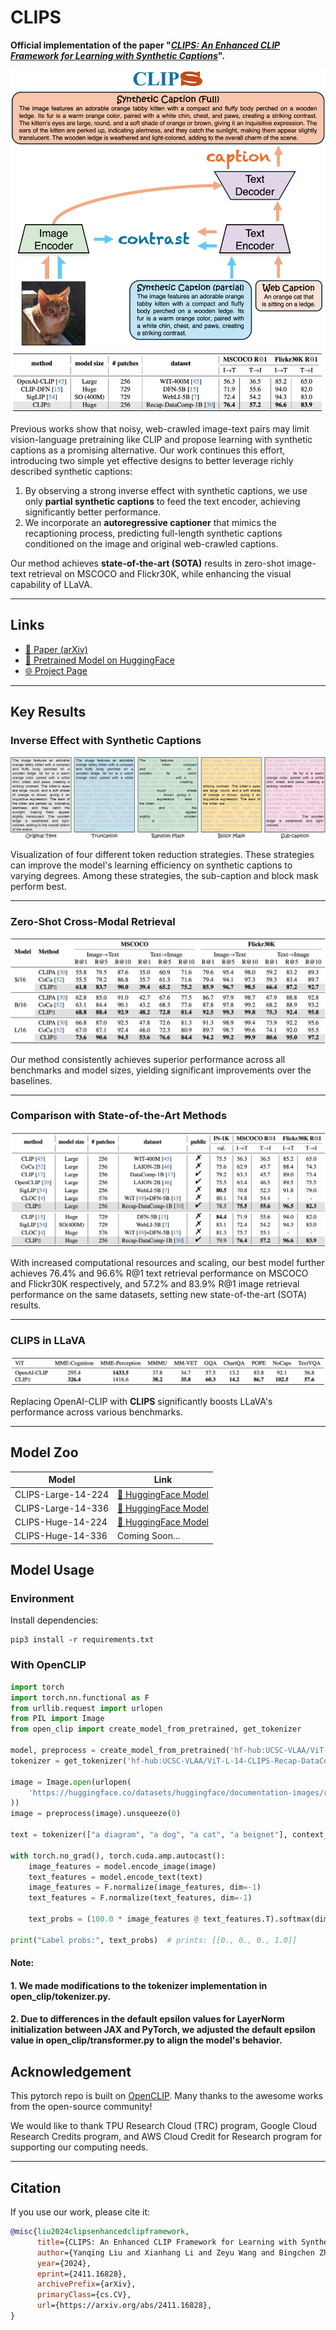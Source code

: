 # **CLIPS**

**Official implementation of the paper "[_CLIPS: An Enhanced CLIP Framework for Learning with Synthetic Captions_](https://arxiv.org/abs/2411.16828)".**


![Method Pipeline](./docs/resources/method.jpg)

Previous works show that noisy, web-crawled image-text pairs may limit vision-language pretraining like CLIP and propose learning with synthetic captions as a promising alternative. Our work continues this effort, introducing two simple yet effective designs to better leverage richly described synthetic captions:

1. By observing a strong inverse effect with synthetic captions, we use only **partial synthetic captions** to feed the text encoder, achieving significantly better performance.
2. We incorporate an **autoregressive captioner** that mimics the recaptioning process, predicting full-length synthetic captions conditioned on the image and original web-crawled captions.

Our method achieves **state-of-the-art (SOTA)** results in zero-shot image-text retrieval on MSCOCO and Flickr30K, while enhancing the visual capability of LLaVA.

---

## **Links**
- [📄 Paper (arXiv)](https://arxiv.org/abs/2411.16828)  
- [🤗 Pretrained Model on HuggingFace](https://huggingface.co/UCSC-VLAA/ViT-L-14-CLIPS-Recap-DataComp-1B)  
- [🌐 Project Page](https://ucsc-vlaa.github.io/CLIPS/)

---

## **Key Results**

### **Inverse Effect with Synthetic Captions**
![Inverse Effect Visualization](./docs/resources/mask_strategy.jpg)

Visualization of four different token reduction strategies. These strategies can improve the model's learning efficiency on synthetic captions to varying degrees. Among these strategies, the sub-caption and block mask perform best.

---

### **Zero-Shot Cross-Modal Retrieval**
![Zero-Shot Retrieval Results](./docs/resources/retrieval.png)

Our method consistently achieves superior performance across all benchmarks and model sizes, yielding significant improvements over the baselines.

---

### **Comparison with State-of-the-Art Methods**
![SOTA Comparison](./docs/resources/sota.png)

With increased computational resources and scaling, our best model further achieves 76.4% and 96.6% R@1 text retrieval performance on MSCOCO and Flickr30K respectively, and 57.2% and 83.9% R@1 image retrieval performance on the same datasets, setting new state-of-the-art (SOTA) results.

---

### **CLIPS in LLaVA**
![LLaVA Results](./docs/resources/LLaVA.png)

Replacing OpenAI-CLIP with **CLIPS** significantly boosts LLaVA's performance across various benchmarks.

---

## **Model Zoo**

| Model          | Link                                                                                     |
|----------------|------------------------------------------------------------------------------------------|
| CLIPS-Large-14-224 | [🤗 HuggingFace Model](https://huggingface.co/UCSC-VLAA/ViT-L-14-CLIPS-224-Recap-DataComp-1B) |
| CLIPS-Large-14-336 | [🤗 HuggingFace Model](https://huggingface.co/UCSC-VLAA/ViT-L-14-CLIPS-Recap-DataComp-1B) |
| CLIPS-Huge-14-224  | [🤗 HuggingFace Model](https://huggingface.co/UCSC-VLAA/ViT-H-14-CLIPS-224-Recap-DataComp-1B) |
| CLIPS-Huge-14-336  | Coming Soon...                                                                          |

## **Model Usage**
### **Environment**
Install dependencies:
```
pip3 install -r requirements.txt
```
### **With OpenCLIP**
```python
import torch
import torch.nn.functional as F
from urllib.request import urlopen
from PIL import Image
from open_clip import create_model_from_pretrained, get_tokenizer

model, preprocess = create_model_from_pretrained('hf-hub:UCSC-VLAA/ViT-L-14-CLIPS-Recap-DataComp-1B')
tokenizer = get_tokenizer('hf-hub:UCSC-VLAA/ViT-L-14-CLIPS-Recap-DataComp-1B')

image = Image.open(urlopen(
    'https://huggingface.co/datasets/huggingface/documentation-images/resolve/main/beignets-task-guide.png'
))
image = preprocess(image).unsqueeze(0)

text = tokenizer(["a diagram", "a dog", "a cat", "a beignet"], context_length=model.context_length)

with torch.no_grad(), torch.cuda.amp.autocast():
    image_features = model.encode_image(image)
    text_features = model.encode_text(text)
    image_features = F.normalize(image_features, dim=-1)
    text_features = F.normalize(text_features, dim=-1)

    text_probs = (100.0 * image_features @ text_features.T).softmax(dim=-1)

print("Label probs:", text_probs)  # prints: [[0., 0., 0., 1.0]]
```
#### Note:
#### 1. We made modifications to the tokenizer implementation in open_clip/tokenizer.py.
#### 2. Due to differences in the default epsilon values for LayerNorm initialization between JAX and PyTorch, we adjusted the default epsilon value in open_clip/transformer.py to align the model's behavior.

## Acknowledgement

This pytorch repo is built on [OpenCLIP](https://github.com/mlfoundations/open_clip). 
Many thanks to the awesome works from the open-source community!

We would like to thank TPU Research Cloud (TRC) program, Google Cloud Research Credits program, and AWS Cloud Credit for Research program for supporting our computing needs.

---

## **Citation**

If you use our work, please cite it:

```bibtex
@misc{liu2024clipsenhancedclipframework,
      title={CLIPS: An Enhanced CLIP Framework for Learning with Synthetic Captions}, 
      author={Yanqing Liu and Xianhang Li and Zeyu Wang and Bingchen Zhao and Cihang Xie},
      year={2024},
      eprint={2411.16828},
      archivePrefix={arXiv},
      primaryClass={cs.CV},
      url={https://arxiv.org/abs/2411.16828}, 
}
